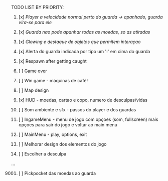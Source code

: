TODO LIST BY PRIORITY:

1.  [x] *Player a velocidade normal perto do guarda -> apanhado, guarda vira-se para ele*

2.  [x] *Guarda nao pode apanhar todas as moedas, so as atiradas* 

3.  [x] *Glowing e destaque de objetos que permitem interaçao*

7.  [x] Alerta do guarda indicada por tipo um '!' em cima do guarda

4.  [x] Respawn after getting caught

5.  [ ] Game over

6.  [ ] Win game - máquinas de café!

7.  [ ] Map design

8.  [x] HUD - moedas, cartao e copo, numero de desculpas/vidas

9.  [ ] Som ambiente e sfx  - passos do player e dos guardas

10. [ ] IngameMenu - menu de jogo com opçoes (som, fullscreen) mais opçoes para sair do jogo e voltar ao main menu

11. [ ] MainMenu - play, options, exit

12. [ ] Melhorar design dos elementos do jogo

13. [ ] Escolher a desculpa


...


9001. [ ] Pickpocket das moedas ao guarda
